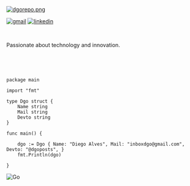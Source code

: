 [![dgorepo.png](https://i.postimg.cc/fW5PxBqZ/dgorepo.png)](https://postimg.cc/Hjc3m4CP)

[![gmail](https://img.shields.io/badge/Gmail-D14836?style=for-the-badge&logo=gmail&logoColor=white)](diego@caixa-postal.com)
[![linkedin](https://img.shields.io/badge/LinkedIn-0077B5?style=for-the-badge&logo=linkedin&logoColor=white)](https://www.linkedin.com/in/diegomoal)

<br>


Passionate about technology and innovation.


<br><br>



```golang

package main

import "fmt"

type Dgo struct {
    Name string
    Mail string
    Devto string
}

func main() {

    dgo := Dgo { Name: "Diego Alves", Mail: "inboxdgo@gmail.com", Devto: "@dgoposts", }
    fmt.Println(dgo)

}

```
![Go](https://img.shields.io/badge/go-%2300ADD8.svg?style=for-the-badge&logo=go&logoColor=white)
